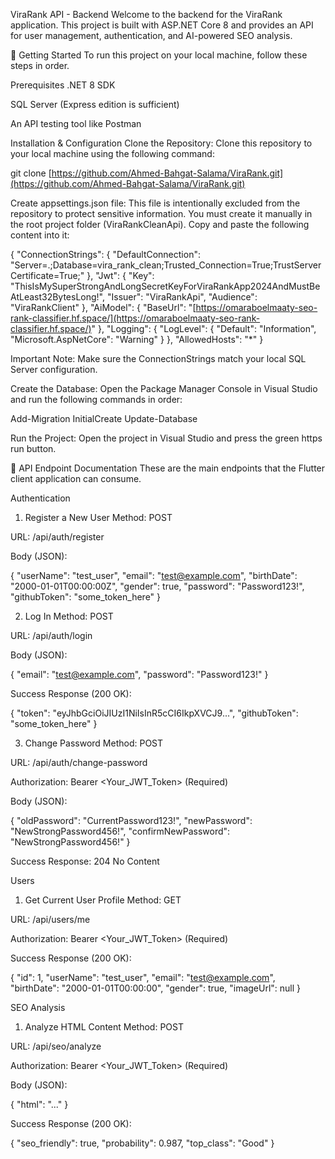 ViraRank API - Backend
Welcome to the backend for the ViraRank application. This project is built with ASP.NET Core 8 and provides an API for user management, authentication, and AI-powered SEO analysis.

🚀 Getting Started
To run this project on your local machine, follow these steps in order.

Prerequisites
.NET 8 SDK

SQL Server (Express edition is sufficient)

An API testing tool like Postman

Installation & Configuration
Clone the Repository:
Clone this repository to your local machine using the following command:

git clone [https://github.com/Ahmed-Bahgat-Salama/ViraRank.git](https://github.com/Ahmed-Bahgat-Salama/ViraRank.git)

Create appsettings.json file:
This file is intentionally excluded from the repository to protect sensitive information. You must create it manually in the root project folder (ViraRankCleanApi). Copy and paste the following content into it:

{
  "ConnectionStrings": {
    "DefaultConnection": "Server=.;Database=vira_rank_clean;Trusted_Connection=True;TrustServerCertificate=True;"
  },
  "Jwt": {
    "Key": "ThisIsMySuperStrongAndLongSecretKeyForViraRankApp2024AndMustBeAtLeast32BytesLong!",
    "Issuer": "ViraRankApi",
    "Audience": "ViraRankClient"
  },
  "AiModel": {
    "BaseUrl": "[https://omaraboelmaaty-seo-rank-classifier.hf.space/](https://omaraboelmaaty-seo-rank-classifier.hf.space/)"
  },
  "Logging": {
    "LogLevel": {
      "Default": "Information",
      "Microsoft.AspNetCore": "Warning"
    }
  },
  "AllowedHosts": "*"
}

Important Note: Make sure the ConnectionStrings match your local SQL Server configuration.

Create the Database:
Open the Package Manager Console in Visual Studio and run the following commands in order:

Add-Migration InitialCreate
Update-Database

Run the Project:
Open the project in Visual Studio and press the green https run button.

📖 API Endpoint Documentation
These are the main endpoints that the Flutter client application can consume.

Authentication
1. Register a New User
Method: POST

URL: /api/auth/register

Body (JSON):

{
  "userName": "test_user",
  "email": "test@example.com",
  "birthDate": "2000-01-01T00:00:00Z",
  "gender": true,
  "password": "Password123!",
  "githubToken": "some_token_here"
}

2. Log In
Method: POST

URL: /api/auth/login

Body (JSON):

{
  "email": "test@example.com",
  "password": "Password123!"
}

Success Response (200 OK):

{
  "token": "eyJhbGciOiJIUzI1NiIsInR5cCI6IkpXVCJ9...",
  "githubToken": "some_token_here"
}

3. Change Password
Method: POST

URL: /api/auth/change-password

Authorization: Bearer <Your_JWT_Token> (Required)

Body (JSON):

{
  "oldPassword": "CurrentPassword123!",
  "newPassword": "NewStrongPassword456!",
  "confirmNewPassword": "NewStrongPassword456!"
}

Success Response: 204 No Content

Users
1. Get Current User Profile
Method: GET

URL: /api/users/me

Authorization: Bearer <Your_JWT_Token> (Required)

Success Response (200 OK):

{
  "id": 1,
  "userName": "test_user",
  "email": "test@example.com",
  "birthDate": "2000-01-01T00:00:00",
  "gender": true,
  "imageUrl": null
}

SEO Analysis
1. Analyze HTML Content
Method: POST

URL: /api/seo/analyze

Authorization: Bearer <Your_JWT_Token> (Required)

Body (JSON):

{
  "html": "<html>...</html>"
}

Success Response (200 OK):

{
    "seo_friendly": true,
    "probability": 0.987,
    "top_class": "Good"
}
